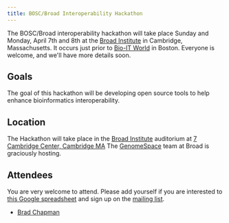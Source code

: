 ```yaml
---
title: BOSC/Broad Interoperability Hackathon
---
```


The BOSC/Broad interoperability hackathon will take place Sunday and
Monday, April 7th and 8th at the [Broad
Institute](http://www.broadinstitute.org/) in Cambridge, Massachusetts.
It occurs just prior to [Bio-IT World](http://www.bio-itworldexpo.com/)
in Boston. Everyone is welcome, and we'll have more details soon.

Goals
-----

The goal of this hackathon will be developing open source tools to help
enhance bioinformatics interoperability.

Location
--------

The Hackathon will take place in the [Broad
Institute](http://www.broadinstitute.org) auditorium at [7 Cambridge
Center, Cambridge
MA](https://maps.google.com/maps?hl=en&ie=UTF-8&q=7+cambridge+center&fb=1&gl=us&hq=7+cambridge+center&hnear=0x89e377297bf5e165:0x7a907799d8f97b03,Somerville,+MA&cid=0,0,3930528473612492834&ei=tSTRUO6xOeHs0QHEiYGADA&ved=0CJsBEPwSMAM)
The [GenomeSpace](http://www.genomespace.org/) team at Broad is
graciously hosting.

Attendees
---------

You are very welcome to attend. Please add yourself if you are
interested to [this Google
spreadsheet](https://docs.google.com/spreadsheet/ccc?key=0Agxg-o4ZmoZ4dFBpVllXX0s5OFJ1WFVPN2pzb29tWlE)
and sign up on the [mailing
list](https://groups.google.com/forum/?fromgroups#!forum/bosc-broad-interop).

-   [Brad Chapman](http://bcbio.wordpress.com/)

